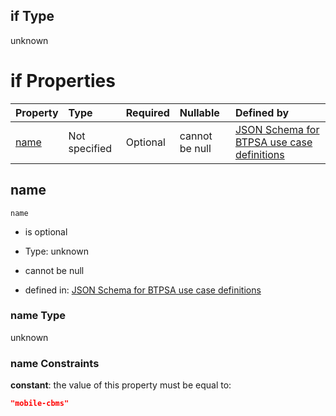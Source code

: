 ## if Type

unknown

# if Properties

| Property      | Type          | Required | Nullable       | Defined by                                                                                                                                                                                                        |
| :------------ | :------------ | :------- | :------------- | :---------------------------------------------------------------------------------------------------------------------------------------------------------------------------------------------------------------- |
| [name](#name) | Not specified | Optional | cannot be null | [JSON Schema for BTPSA use case definitions](btpsa-usecase-properties-services-items-allof-1-then-allof-66-if-properties-name.md "undefined#/properties/services/items/allOf/1/then/allOf/66/if/properties/name") |

## name



`name`

*   is optional

*   Type: unknown

*   cannot be null

*   defined in: [JSON Schema for BTPSA use case definitions](btpsa-usecase-properties-services-items-allof-1-then-allof-66-if-properties-name.md "undefined#/properties/services/items/allOf/1/then/allOf/66/if/properties/name")

### name Type

unknown

### name Constraints

**constant**: the value of this property must be equal to:

```json
"mobile-cbms"
```
